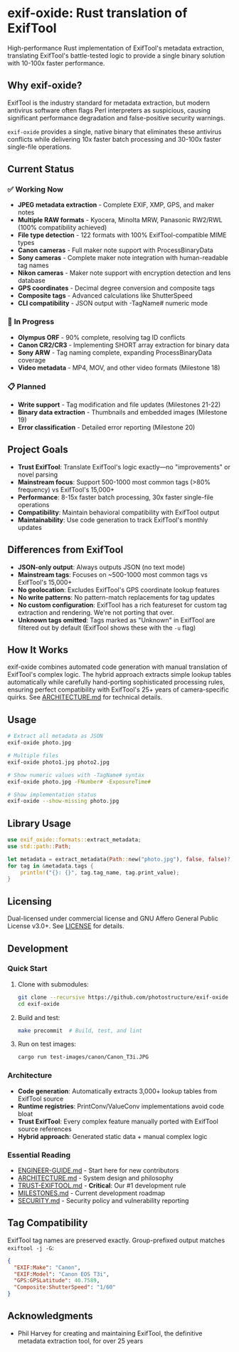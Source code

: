 # exif-oxide: Rust translation of ExifTool

High-performance Rust implementation of ExifTool's metadata extraction, translating ExifTool's battle-tested logic to provide a single binary solution with 10-100x faster performance.

## Why exif-oxide?

ExifTool is the industry standard for metadata extraction, but modern antivirus software often flags Perl interpreters as suspicious, causing significant performance degradation and false-positive security warnings.

`exif-oxide` provides a single, native binary that eliminates these antivirus conflicts while delivering 10x faster batch processing and 30-100x faster single-file operations.

## Current Status

### ✅ **Working Now**

- **JPEG metadata extraction** - Complete EXIF, XMP, GPS, and maker notes
- **Multiple RAW formats** - Kyocera, Minolta MRW, Panasonic RW2/RWL (100% compatibility achieved)
- **File type detection** - 122 formats with 100% ExifTool-compatible MIME types
- **Canon cameras** - Full maker note support with ProcessBinaryData
- **Sony cameras** - Complete maker note integration with human-readable tag names
- **Nikon cameras** - Maker note support with encryption detection and lens database
- **GPS coordinates** - Decimal degree conversion and composite tags
- **Composite tags** - Advanced calculations like ShutterSpeed
- **CLI compatibility** - JSON output with -TagName# numeric mode

### 🚧 **In Progress**

- **Olympus ORF** - 90% complete, resolving tag ID conflicts
- **Canon CR2/CR3** - Implementing SHORT array extraction for binary data
- **Sony ARW** - Tag naming complete, expanding ProcessBinaryData coverage
- **Video metadata** - MP4, MOV, and other video formats (Milestone 18)

### 📋 **Planned**

- **Write support** - Tag modification and file updates (Milestones 21-22)
- **Binary data extraction** - Thumbnails and embedded images (Milestone 19)
- **Error classification** - Detailed error reporting (Milestone 20)

## Project Goals

- **Trust ExifTool**: Translate ExifTool's logic exactly—no "improvements" or novel parsing
- **Mainstream focus**: Support 500-1000 most common tags (>80% frequency) vs ExifTool's 15,000+
- **Performance**: 8-15x faster batch processing, 30x faster single-file operations
- **Compatibility**: Maintain behavioral compatibility with ExifTool output
- **Maintainability**: Use code generation to track ExifTool's monthly updates

## Differences from ExifTool

- **JSON-only output**: Always outputs JSON (no text mode)
- **Mainstream tags**: Focuses on ~500-1000 most common tags vs ExifTool's 15,000+
- **No geolocation**: Excludes ExifTool's GPS coordinate lookup features
- **No write patterns**: No pattern-match replacements for tag updates
- **No custom configuration**: ExifTool has a rich featureset for custom tag extraction and rendering. We're not porting that over.
- **Unknown tags omitted**: Tags marked as "Unknown" in ExifTool are filtered out by default (ExifTool shows these with the `-u` flag)

## How It Works

exif-oxide combines automated code generation with manual translation of ExifTool's complex logic. The hybrid approach extracts simple lookup tables automatically while carefully hand-porting sophisticated processing rules, ensuring perfect compatibility with ExifTool's 25+ years of camera-specific quirks. See [ARCHITECTURE.md](docs/ARCHITECTURE.md) for technical details.

## Usage

```bash
# Extract all metadata as JSON
exif-oxide photo.jpg

# Multiple files
exif-oxide photo1.jpg photo2.jpg

# Show numeric values with -TagName# syntax
exif-oxide photo.jpg -FNumber# -ExposureTime#

# Show implementation status
exif-oxide --show-missing photo.jpg
```

## Library Usage

```rust
use exif_oxide::formats::extract_metadata;
use std::path::Path;

let metadata = extract_metadata(Path::new("photo.jpg"), false, false)?;
for tag in &metadata.tags {
    println!("{}: {}", tag.tag_name, tag.print_value);
}
```

## Licensing

Dual-licensed under commercial license and GNU Affero General Public License v3.0+. See [LICENSE](./LICENSE) for details.

## Development

### Quick Start

1. Clone with submodules:

   ```bash
   git clone --recursive https://github.com/photostructure/exif-oxide
   cd exif-oxide
   ```

2. Build and test:

   ```bash
   make precommit  # Build, test, and lint
   ```

3. Run on test images:
   ```bash
   cargo run test-images/canon/Canon_T3i.JPG
   ```

### Architecture

- **Code generation**: Automatically extracts 3,000+ lookup tables from ExifTool source
- **Runtime registries**: PrintConv/ValueConv implementations avoid code bloat
- **Trust ExifTool**: Every complex feature manually ported with ExifTool source references
- **Hybrid approach**: Generated static data + manual complex logic

### Essential Reading

- [ENGINEER-GUIDE.md](docs/ENGINEER-GUIDE.md) - Start here for new contributors
- [ARCHITECTURE.md](docs/ARCHITECTURE.md) - System design and philosophy
- [TRUST-EXIFTOOL.md](docs/TRUST-EXIFTOOL.md) - **Critical**: Our #1 development rule
- [MILESTONES.md](docs/MILESTONES.md) - Current development roadmap
- [SECURITY.md](SECURITY.md) - Security policy and vulnerability reporting

## Tag Compatibility

ExifTool tag names are preserved exactly. Group-prefixed output matches `exiftool -j -G`:

```json
{
  "EXIF:Make": "Canon",
  "EXIF:Model": "Canon EOS T3i",
  "GPS:GPSLatitude": 40.7589,
  "Composite:ShutterSpeed": "1/60"
}
```

## Acknowledgments

- Phil Harvey for creating and maintaining ExifTool, the definitive metadata extraction tool, for over 25 years
